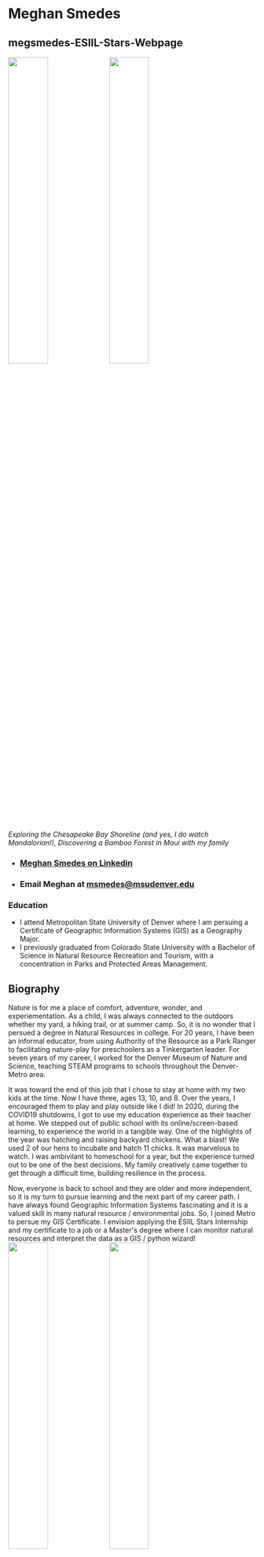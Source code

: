 # Meghan Smedes
## megsmedes-ESIIL-Stars-Webpage

<img src="https://user-images.githubusercontent.com/127235615/225438645-063f0dc2-fe58-4e51-9df1-cad0498e6110.jpeg" width="40%" height="40%"> <img src="https://user-images.githubusercontent.com/127235615/225683106-349e7696-820b-4b57-b35b-7101e4616373.jpg" width="40%" height="40%">

*Exploring the Chesapeake Bay Shoreline (and yes, I do watch Mandalorian!), Discovering a Bamboo Forest in Maui with my family*
- ### [Meghan Smedes on Linkedin](https://www.linkedin.com/in/meghan-smedes-4008586?lipi=urn%3Ali%3Apage%3Ad_flagship3_profile_view_base_contact_details%3BvyDu%2BOc%2BSL2hIYtFP5mLWA%3D%3D)
- ### Email Meghan at msmedes@msudenver.edu
### Education
- I attend Metropolitan State University of Denver where I am persuing a Certificate of Geographic Information Systems (GIS) as a Geography Major.
- I previously graduated from Colorado State University with a Bachelor of Science in Natural Resource Recreation and Tourism, with a concentration in Parks and Protected Areas Management.

## Biography 
Nature is for me a place of comfort, adventure, wonder, and experiementation. As a child, I was always connected to the outdoors whether my yard, a hiking trail, or at summer camp.  So, it is no wonder that I persued a degree in Natural Resources in college. For 20 years, I have been an informal educator, from using Authority of the Resource as a Park Ranger to facilitating nature-play for preschoolers as a Tinkergarten leader.  For seven years of my career, I worked for the Denver Museum of Nature and Science, teaching STEAM programs to schools throughout the Denver-Metro area. 

It was toward the end of this job that I chose to stay at home with my two kids at the time.  Now I have three, ages 13, 10, and 8.  Over the years, I encouraged them to play and play outside like I did!  In 2020, during the COVID19 shutdowns, I got to use my education experience as their teacher at home.  We stepped out of public school with its online/screen-based learning, to experience the world in a tangible way.  One of the highlights of the year was hatching and raising backyard chickens.  What a blast!  We used 2 of our hens to incubate and hatch 11 chicks.  It was marvelous to watch.  I was ambivilant to homeschool for a year, but the experience turned out to be one of the best decisions.  My family creatively came together to get through a difficult time, building resilience in the process.  

Now, everyone is back to school and they are older and more independent, so it is my turn to pursue learning and the next part of my career path. I have always found Geographic Information Systems fascinating and it is a valued skill in many natural resource / environmental jobs. So, I joined Metro to persue my GIS Certificate.  I envision applying the ESIIL Stars Internship and my certificate to a job or a Master's degree where I can monitor natural resources and interpret the data as a GIS / python wizard! 
<img src="https://user-images.githubusercontent.com/127235615/225677288-4eae5cc9-143c-4790-8a8f-5177e510036c.jpg" width="40%" height="40%"> <img src="https://user-images.githubusercontent.com/127235615/225681331-4fc8a646-ee48-48dd-9b87-b56aefc13844.jpg" width="40%" height="40%">

<img src="https://user-images.githubusercontent.com/127235615/225471958-05e8b776-fe8e-414f-85c6-c3ffc32ab5d6.jpg" width="40%" height="40%"> <img src="https://user-images.githubusercontent.com/127235615/225472919-4ef08ed6-50e2-4c1a-828c-404f7548a4c1.jpg" width="50%" height="50%">

*Hatching chicks during the pandemic.* 

## Excited for ESIIL Stars

<img src="https://user-images.githubusercontent.com/127235615/225688829-00d65c0d-e170-427d-8b31-191c7ff0018c.jpg" width="25%" height="25%"> I am exited to learn python and other coding language as I know it is applicable to GIS and other programs.  I have already learned so much just by getting to build this website through github!  

I want to gain experience with the processes of data collection and analysis.  I am mulling around some hypotheses in my mind to try and think of things we could study for the summer project.  I love plants, so I am thinking of how they could be incorporated.  I am glad to be here and I looking forward to working with all of you!  
